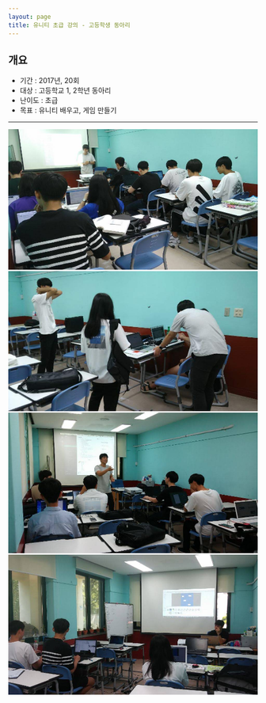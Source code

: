 ```yaml
---
layout: page
title: 유니티 초급 강의 - 고등학생 동아리
---
```


## 개요
* 기간 : 2017년, 20회
* 대상 : 고등학교 1, 2학년 동아리
* 난이도 : 초급
* 목표 : 유니티 배우고, 게임 만들기

---

![image](/assets/images/lectures/spy/IMG_2768.jpg)
![image](/assets/images/lectures/spy/IMG_2769.jpg)
![image](/assets/images/lectures/spy/IMG_2771.jpg)
![image](/assets/images/lectures/spy/IMG_2776.jpg)
